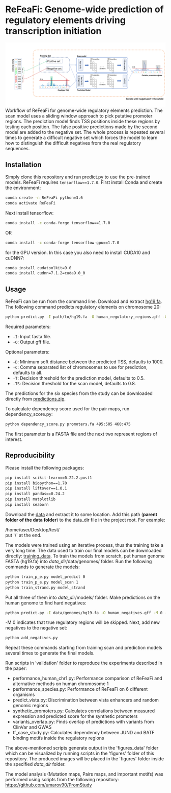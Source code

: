 # ReFeaFi: Genome-wide prediction of regulatory elements driving transcription initiation
![Framework](framework.png)
Workflow of ReFeaFi for genome-wide regulatory elements prediction. The scan model uses a sliding window approach to pick putative promoter regions. The prediction model finds TSS positions inside these regions by testing each position. The false positive predictions made by the second model are added to the negative set. The whole process is repeated several times to generate a difficult negative set which forces the model to learn how to distinguish the difficult negatives from the real regulatory sequences.

## Installation

Simply clone this repository and run predict.py to use the pre-trained models. 
ReFeaFi requires ```tensorflow==1.7.0```. First install Conda and create the environment:
```sh
conda create -n ReFeaFi python=3.6
conda activate ReFeaFi
```
Next install tensorflow:
```sh
conda install -c conda-forge tensorflow==1.7.0
```
OR
```sh
conda install -c conda-forge tensorflow-gpu==1.7.0
```
for the GPU version. In this case you also need to install CUDA10 and cuDNN7:
```sh
conda install cudatoolkit=9.0
conda install cudnn=7.1.2=cuda9.0_0
```
## Usage
ReFeaFi can be run from the command line. Download and extract [hg19.fa](http://hgdownload.cse.ucsc.edu/goldenpath/hg19/bigZips/hg19.fa.gz). 
The following command predicts regulatory elements on chromosome 20: 
```sh
python predict.py -I path/to/hg19.fa -O human_regulatory_regions.gff -C chr20  -T 0.8 -D 10000 -TS 0.95
```
Required parameters:
 - ```-I```: Input fasta file.
 - ```-O```: Output gff file.

Optional parameters:
 - ```-D```: Minimum soft distance between the predicted TSS, defaults to 1000.
 - ```-C```: Comma separated list of chromosomes to use for prediction, defaults to all.
 - ```-T```: Decision threshold for the prediction model, defaults to 0.5.
 - ```-TS```: Decision threshold for the scan model, defaults to 0.8.
 
The predictions for the six species from the study can be downloaded directly from [predictions.zip](https://drive.google.com/file/d/1t3qF35SdimANuzRNstGpse3OoWhc1i_X/view?usp=sharing). 
 
To calculate dependency score used for the pair maps, run dependency_score.py:
```sh
python dependency_score.py promoters.fa 495:505 460:475 
```
The first parameter is a FASTA file and the next two represent regions of interest. 

## Reproducibility
Please install the following packages:
```sh
pip install scikit-learn==0.22.2.post1
pip install biopython==1.70
pip install liftover==1.0.1
pip install pandas==0.24.2
pip install matplotlib
pip install seaborn
```
Download the [data](https://drive.google.com/file/d/1e6OPPZCOSMTA-ef5nF5xC_heLyklSntW/view?usp=sharing) and extract it to some location. Add this path (**parent folder of the data folder**) to the data_dir file in the project root. 
For example:

/home/user/Desktop/test/   
put '/' at the end. 

The models were trained using an iterative process, thus the training take a very long time. The data used to train our final models can be downloaded directly: [training_data](https://drive.google.com/file/d/1sodoR286E4BuI_znd-_3z13STPpQEk1k/view?usp=sharing). 
To train the models from scratch, put human genome FASTA (hg19.fa) into *data_dir*/data/genomes/ folder. Run the following commands to generate the models:
```sh
python train_p_e.py model_predict 0
python train_p_e.py model_scan 1
python train_strand.py model_strand
```
Put all three of them into *data_dir*/models/ folder. Make predictions on the human genome to find hard negatives:
```sh
python predict.py -I data/genomes/hg19.fa -O human_negatives.gff -M 0 -T 0.5
```
-M 0 indicates that true regulatory regions will be skipped. 
Next, add new negatives to the negative set:
```sh
python add_negatives.py
```
Repeat these commands starting from training scan and prediction models several times to generate the final models. 

Run scripts in 'validation' folder to reproduce the experiments described in the paper:
* performance_human_chr1.py: Performance comparison of ReFeaFi and alternative methods on human chromosome 1
* performance_species.py: Performance of ReFeaFi on 6 different organisms
* predict_vista.py: Discrimination between vista enhancers and random genomic regions
* synthetic_promoters.py: Calculates correlations between measured expression and predicted score for the synthetic promoters
* variants_overlap.py: Finds overlap of predictions with variants from ClinVar and GWAS
* tf_case_study.py: Calculates dependency between JUND and BATF binding motifs inside the regulatory regions

The above-mentioned scripts generate output in the 'figures_data' folder which can be visualized by running scripts in the 'figures' folder of this repository. The produced images will be placed in the 'figures' folder inside the specified *data_dir* folder.

The model analysis (Mutation maps, Pairs maps, and important motifs) was performed using scripts from the following repository:
https://github.com/umarov90/PromStudy
